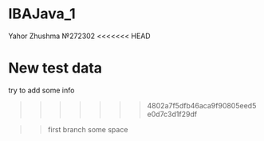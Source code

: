# IBAJava_1
Yahor Zhushma
№272302
<<<<<<< HEAD

New test data
=======
try to add some info
>>>>>>> 4802a7f5dfb46aca9f90805eed5e0d7c3d1f29df

>> first branch
some space
